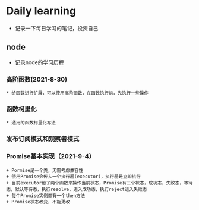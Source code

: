 # Daily learning
 * 记录一下每日学习的笔记，投资自己
 ## node
  * 记录node的学习历程
  ### 高阶函数(2021-8-30)
    * 给函数进行扩展，可以使用高阶函数，在函数执行前，先执行一些操作
  ### 函数柯里化
    * 通用的函数柯里化写法
  ### 发布订阅模式和观察者模式 
  ### Promise基本实现（2021-9-4）
    + Pormise是一个类，无需考虑兼容性
    + 使用Promise会传入一个执行器(executor)，执行器是立即执行
    + 当前executor给了两个函数来操作当前状态，Promise有三个状态，成功态，失败态，等待态，默认等待态，执行resolve，进入成功态，执行reject进入失败态
    + 每个Promise实例都有一个then方法
    + Promise状态改变，不能更改